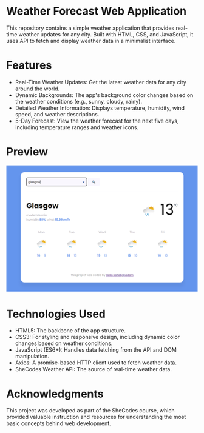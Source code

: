 # Weather Forecast Web Application
This repository contains a simple weather application that provides real-time weather updates for any city. Built with HTML, CSS, and JavaScript, it uses API to fetch and display weather data in a minimalist interface.

# Features
- Real-Time Weather Updates: Get the latest weather data for any city around the world.
- Dynamic Backgrounds: The app's background color changes based on the weather conditions (e.g., sunny, cloudy, rainy).
- Detailed Weather Information: Displays temperature, humidity, wind speed, and weather descriptions.
- 5-Day Forecast: View the weather forecast for the next five days, including temperature ranges and weather icons.
 
# Preview
![Preview](example.PNG)

# Technologies Used
- HTML5: The backbone of the app structure.
- CSS3: For styling and responsive design, including dynamic color changes based on weather conditions.
- JavaScript (ES6+): Handles data fetching from the API and DOM manipulation.
- Axios: A promise-based HTTP client used to fetch weather data.
- SheCodes Weather API: The source of real-time weather data.


# Acknowledgments
This project was developed as part of the SheCodes course, which provided valuable instruction and resources for understanding the most basic concepts behind web development.
